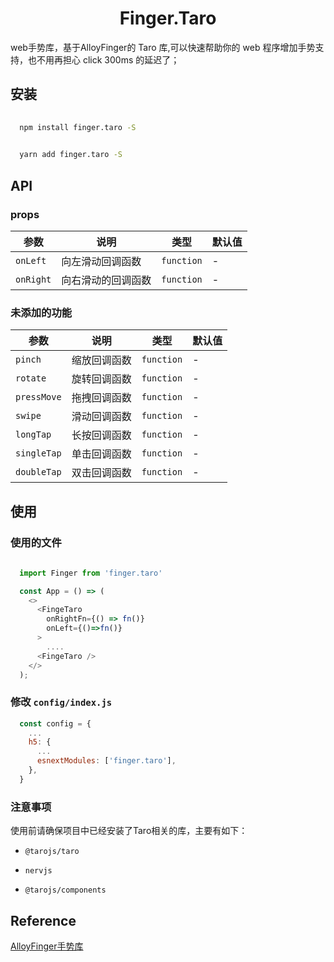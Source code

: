 <h1 align="center">Finger.Taro</h1>

web手势库，基于AlloyFinger的 Taro 库,可以快速帮助你的 web 程序增加手势支持，也不用再担心 click 300ms 的延迟了；


## 安装

```bash
  
  npm install finger.taro -S

```

```bash
  
  yarn add finger.taro -S

```

## API

### props

|参数        |说明               |类型           |默认值 |
|------------|-------------------|---------------|------|
|`onLeft`    |  向左滑动回调函数  |  `function`  |  -   |
|`onRight`   | 向右滑动的回调函数|  `function`   |  -   | 

### 未添加的功能

|参数        |说明               |类型           |默认值 |
|------------|-------------------|---------------|------|
|`pinch`    |  缩放回调函数  |  `function`  |  -   |
|`rotate`   | 旋转回调函数|  `function`   |  -   | 
|`pressMove`    | 拖拽回调函数  |  `function`  |  -   |
|`swipe`    |  滑动回调函数  |  `function`  |  -   |
|`longTap`   | 长按回调函数  |  `function`  |  -   |
|`singleTap`  |  单击回调函数  |  `function`  |  -   |
|`doubleTap`  |  双击回调函数  |  `function`  |  -   |


## 使用

### 使用的文件

```javascript
  
  import Finger from 'finger.taro'

  const App = () => (
    <>
      <FingeTaro
        onRightFn={() => fn()}
        onLeft={()=>fn()}
      >
        ....
      <FingeTaro />
    </>
  );

```

### 修改 `config/index.js`

```javascript
  const config = {
    ...
    h5: {
      ...
      esnextModules: ['finger.taro'],
    },
  }

```

### 注意事项

  使用前请确保项目中已经安装了Taro相关的库，主要有如下：

  - `@tarojs/taro`

  - `nervjs`

  - `@tarojs/components`


## Reference

[AlloyFinger手势库](http://www.alloyteam.com/2016/05/super-small-web-gesture-library-alloyfinger-released/)
 




